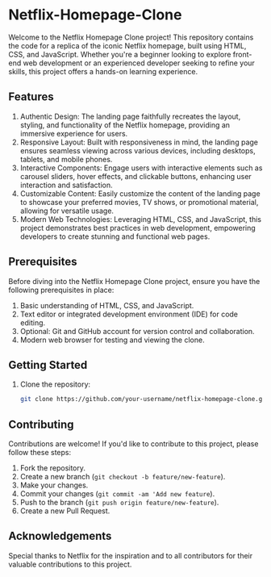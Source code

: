 
# Netflix-Homepage-Clone

Welcome to the Netflix Homepage Clone project! This repository contains the code for a replica of the iconic Netflix homepage, built using HTML, CSS, and JavaScript. Whether you're a beginner looking to explore front-end web development or an experienced developer seeking to refine your skills, this project offers a hands-on learning experience.


## Features



1. Authentic Design: The landing page faithfully recreates the layout, styling, and functionality of the Netflix homepage, providing an immersive experience for users.
2. Responsive Layout: Built with responsiveness in mind, the landing page ensures seamless viewing across various devices, including desktops, tablets, and mobile phones.
3. Interactive Components: Engage users with interactive elements such as carousel sliders, hover effects, and clickable buttons, enhancing user interaction and satisfaction.
4. Customizable Content: Easily customize the content of the landing page to showcase your preferred movies, TV shows, or promotional material, allowing for versatile usage.
5. Modern Web Technologies: Leveraging HTML, CSS, and JavaScript, this project demonstrates best practices in web development, empowering developers to create stunning and functional web pages.
## Prerequisites
Before diving into the Netflix Homepage Clone project, ensure you have the following prerequisites in place:
1. Basic understanding of HTML, CSS, and JavaScript.
2. Text editor or integrated development environment (IDE) for code editing.
3. Optional: Git and GitHub account for version control and collaboration.
4. Modern web browser for testing and viewing the clone.
## Getting Started
1. Clone the repository:
   ```bash
   git clone https://github.com/your-username/netflix-homepage-clone.git
## Contributing

Contributions are welcome! If you'd like to contribute to this project, please follow these steps:

1. Fork the repository.
2. Create a new branch (`git checkout -b feature/new-feature`).
3. Make your changes.
4. Commit your changes (`git commit -am 'Add new feature`).
5. Push to the branch (`git push origin feature/new-feature`).
6. Create a new Pull Request.
## Acknowledgements

Special thanks to Netflix for the inspiration and to all contributors for their valuable contributions to this project.


